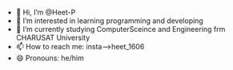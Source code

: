 - 👋 Hi, I’m @Heet-P
- 👀 I’m interested in learning programming and developing 
- 🌱 I’m currently studying ComputerSceince and Engineering frm CHARUSAT University 
- 📫 How to reach me: insta-->heet_1606
- 😄 Pronouns: he/him


